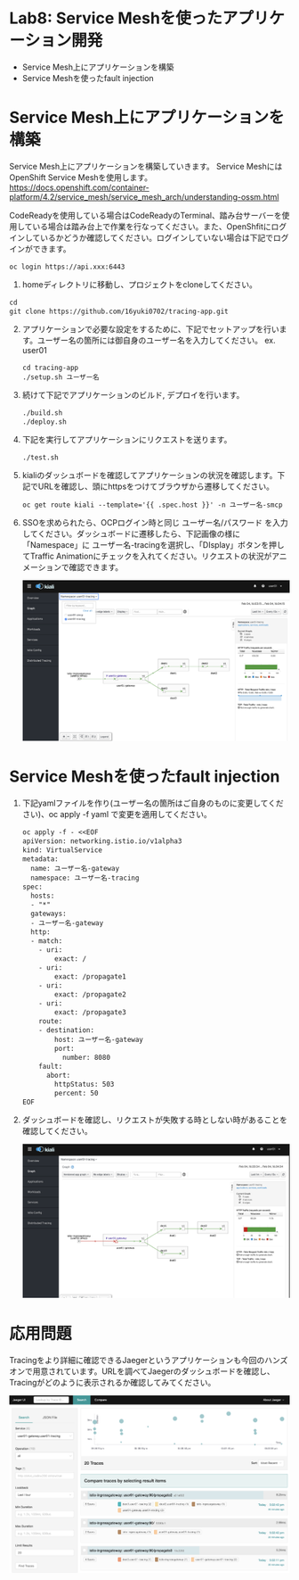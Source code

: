 # Lab8: Service Meshを使ったアプリケーション開発

- Service Mesh上にアプリケーションを構築
- Service Meshを使ったfault injection

# Service Mesh上にアプリケーションを構築

Service Mesh上にアプリケーションを構築していきます。  Service MeshにはOpenShift Service Meshを使用します。 
https://docs.openshift.com/container-platform/4.2/service_mesh/service_mesh_arch/understanding-ossm.html

CodeReadyを使用している場合はCodeReadyのTerminal、踏み台サーバーを使用している場合は踏み台上で作業を行なってください。また、OpenShfitにログインしているかどうか確認してください。ログインしていない場合は下記でログインができます。

```
oc login https://api.xxx:6443
```

1. homeディレクトリに移動し、プロジェクトをcloneしてください。

  ```
  cd
  git clone https://github.com/16yuki0702/tracing-app.git
  ```

2. アプリケーションで必要な設定をするために、下記でセットアップを行います。ユーザー名の箇所には御自身のユーザー名を入力してください。 ex. user01

   ```
   cd tracing-app
   ./setup.sh ユーザー名
   ```
   
3. 続けて下記でアプリケーションのビルド, デプロイを行います。

   ```
   ./build.sh
   ./deploy.sh
   ```

4. 下記を実行してアプリケーションにリクエストを送ります。

   ```
   ./test.sh
   ```

5. kialiのダッシュボードを確認してアプリケーションの状況を確認します。下記でURLを確認し、頭にhttpsをつけてブラウザから遷移してください。

   ```
   oc get route kiali --template='{{ .spec.host }}' -n ユーザー名-smcp
   ```

6. SSOを求められたら、OCPログイン時と同じ ユーザー名/パスワード を入力してください。ダッシュボードに遷移したら、下記画像の様に「Namespace」に ユーザー名-tracingを選択し、「DIsplay」ボタンを押してTraffic Animationにチェックを入れてください。リクエストの状況がアニメーションで確認できます。

   ![](images/ossm_1.png)

# Service Meshを使ったfault injection

1. 下記yamlファイルを作り(ユーザー名の箇所はご自身のものに変更してください)、oc apply -f yaml で変更を適用してください。

   ```
   oc apply -f - <<EOF
   apiVersion: networking.istio.io/v1alpha3
   kind: VirtualService
   metadata:
     name: ユーザー名-gateway
     namespace: ユーザー名-tracing
   spec:
     hosts:
     - "*"
     gateways:
     - ユーザー名-gateway
     http:
     - match:
       - uri:
           exact: /
       - uri:
           exact: /propagate1
       - uri:
           exact: /propagate2
       - uri:
           exact: /propagate3
       route:
       - destination:
           host: ユーザー名-gateway
           port:
             number: 8080
       fault:
         abort:
           httpStatus: 503
           percent: 50
   EOF
   ```

2. ダッシュボードを確認し、リクエストが失敗する時としない時があることを確認してください。

   ![](images/ossm_2.png)

# 応用問題

Tracingをより詳細に確認できるJaegerというアプリケーションも今回のハンズオンで用意されています。URLを調べてJaegerのダッシュボードを確認し、Tracingがどのように表示されるか確認してみてください。

![](images/jaeger_1.png)